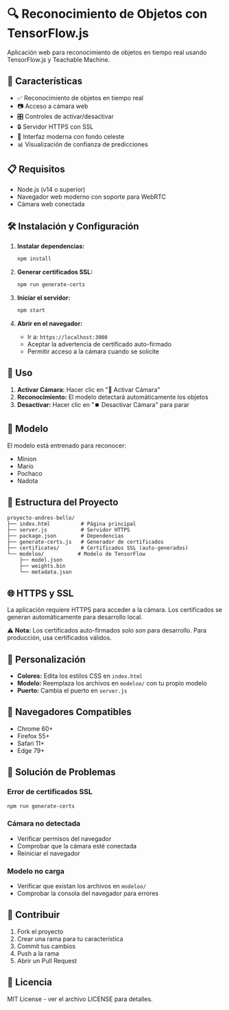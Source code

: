 # 🔍 Reconocimiento de Objetos con TensorFlow.js

Aplicación web para reconocimiento de objetos en tiempo real usando TensorFlow.js y Teachable Machine.

## 🚀 Características

- ✅ Reconocimiento de objetos en tiempo real
- 📷 Acceso a cámara web
- 🎛️ Controles de activar/desactivar
- 🔒 Servidor HTTPS con SSL
- 🎨 Interfaz moderna con fondo celeste
- 📊 Visualización de confianza de predicciones

## 📋 Requisitos

- Node.js (v14 o superior)
- Navegador web moderno con soporte para WebRTC
- Cámara web conectada

## 🛠️ Instalación y Configuración

1. **Instalar dependencias:**
   ```bash
   npm install
   ```

2. **Generar certificados SSL:**
   ```bash
   npm run generate-certs
   ```

3. **Iniciar el servidor:**
   ```bash
   npm start
   ```

4. **Abrir en el navegador:**
   - Ir a: `https://localhost:3000`
   - Aceptar la advertencia de certificado auto-firmado
   - Permitir acceso a la cámara cuando se solicite

## 🎯 Uso

1. **Activar Cámara:** Hacer clic en "🚀 Activar Cámara"
2. **Reconocimiento:** El modelo detectará automáticamente los objetos
3. **Desactivar:** Hacer clic en "⏹️ Desactivar Cámara" para parar

## 🤖 Modelo

El modelo está entrenado para reconocer:
- Minion
- Mario
- Pochaco
- Nadota

## 🔧 Estructura del Proyecto

```
proyecto-andres-bello/
├── index.html          # Página principal
├── server.js           # Servidor HTTPS
├── package.json        # Dependencias
├── generate-certs.js   # Generador de certificados
├── certificates/       # Certificados SSL (auto-generados)
└── modeloo/           # Modelo de TensorFlow
    ├── model.json
    ├── weights.bin
    └── metadata.json
```

## 🌐 HTTPS y SSL

La aplicación requiere HTTPS para acceder a la cámara. Los certificados se generan automáticamente para desarrollo local.

⚠️ **Nota:** Los certificados auto-firmados solo son para desarrollo. Para producción, usa certificados válidos.

## 🎨 Personalización

- **Colores:** Edita los estilos CSS en `index.html`
- **Modelo:** Reemplaza los archivos en `modeloo/` con tu propio modelo
- **Puerto:** Cambia el puerto en `server.js`

## 📱 Navegadores Compatibles

- Chrome 60+
- Firefox 55+
- Safari 11+
- Edge 79+

## 🐛 Solución de Problemas

### Error de certificados SSL
```bash
npm run generate-certs
```

### Cámara no detectada
- Verificar permisos del navegador
- Comprobar que la cámara esté conectada
- Reiniciar el navegador

### Modelo no carga
- Verificar que existan los archivos en `modeloo/`
- Comprobar la consola del navegador para errores

## 🤝 Contribuir

1. Fork el proyecto
2. Crear una rama para tu característica
3. Commit tus cambios
4. Push a la rama
5. Abrir un Pull Request

## 📄 Licencia

MIT License - ver el archivo LICENSE para detalles.